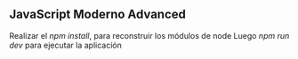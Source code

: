 ## JavaScript Moderno Advanced

Realizar el _npm install_, para reconstruir los módulos de node 
Luego _npm run dev_ para ejecutar la aplicación 